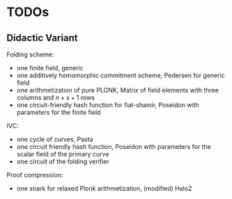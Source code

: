 # TODOs

## Didactic Variant

Folding scheme:
- one finite field, generic
- one additively homomorphic commitment scheme, Pedersen for generic field
- one arithmetization of pure PLONK, Matrix of field elements with three columns and $n+s+1$ rows
- one circuit-friendly hash function for fiat-shamir, Poseidon with parameters for the finite field

IVC: 
- one cycle of curves, Pasta
- one circuit friendly hash function, Poseidon with parameters for the scalar field of the primary curve
- one circuit of the folding verifier

Proof compression:
- one snark for relaxed Plonk arithmetization, (modified) Halo2 